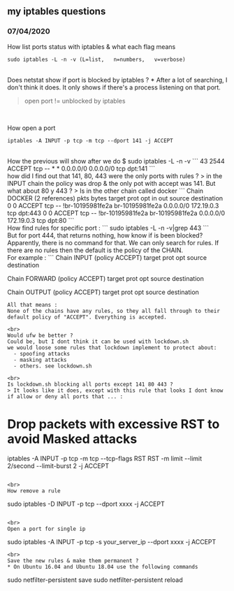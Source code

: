 

## my iptables questions  

### 07/04/2020

How list ports status with iptables & what each flag means 
```
sudo iptables -L -n -v (L=list,   n=numbers,   v=verbose)
```

<br>
Does netstat show if port is blocked by iptables ?
* After a lot of searching, I don't think it does. It only shows if there's a process listening on that port.


> open port != unblocked by iptables

```
```
<br>
How open a port

```
iptables -A INPUT -p tcp -m tcp --dport 141 -j ACCEPT
```

<br>
How the previous will show after we do $ sudo iptables -L -n -v
```
43  2544 ACCEPT     tcp  --  *      *       0.0.0.0/0            0.0.0.0/0            tcp dpt:141
```

<br>
how did I find out that 141, 80, 443 were the only ports with rules ?
> in the INPUT chain the policy was drop & the only pot with accept was 141.
But what about 80 y 443 ?
> Is in the other chain called docker
```
Chain DOCKER (2 references)
 pkts bytes target     prot opt in     out     source               destination         
    0     0 ACCEPT     tcp  --  !br-10195981fe2a br-10195981fe2a  0.0.0.0/0            172.19.0.3           tcp dpt:443
    0     0 ACCEPT     tcp  --  !br-10195981fe2a br-10195981fe2a  0.0.0.0/0            172.19.0.3           tcp dpt:80
```

<br>
How find rules for specific port :
```
sudo iptables -L -n -v|grep 443
```

<br>
But for port 444, that returns nothing, how know if is been blocked?
Apparently, there is no command for that. We can only search for rules. If there are no rules then the default is the policy of the CHAIN. 
<br>
For example :
```
Chain INPUT (policy ACCEPT)
target     prot opt source               destination

Chain FORWARD (policy ACCEPT)
target     prot opt source               destination

Chain OUTPUT (policy ACCEPT)
target     prot opt source               destination 
```
All that means : 
None of the chains have any rules, so they all fall through to their default policy of "ACCEPT". Everything is accepted.

<br>
Would ufw be better ?
Could be, but I dont think it can be used with lockdown.sh
we would loose some rules that lockdown implement to protect about:
  - spoofing attacks
  - masking attacks
  - others. see lockdown.sh

<br>
Is lockdown.sh blocking all ports except 141 80 443 ?
> It looks like it does, except with this rule that looks I dont know if allow or deny all ports that ... :
```
# Drop packets with excessive RST to avoid Masked attacks
iptables -A INPUT -p tcp -m tcp --tcp-flags RST RST -m limit --limit 2/second --limit-burst 2 -j ACCEPT
```

<br>
How remove a rule
```
sudo iptables -D INPUT -p tcp --dport xxxx -j ACCEPT
```

<br>
Open a port for single ip
```
sudo iptables -A INPUT -p tcp -s your_server_ip --dport xxxx -j ACCEPT
```
<br>
Save the new rules & make them permanent ?
* On Ubuntu 16.04 and Ubuntu 18.04 use the following commands
```
sudo netfilter-persistent save
sudo netfilter-persistent reload
```

